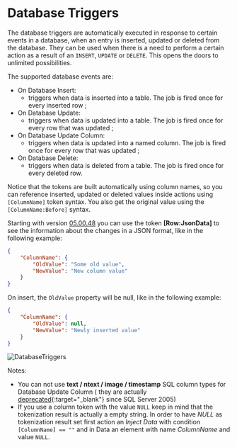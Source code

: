 # Database Triggers

The database triggers are automatically executed in response to certain events in a database, when an entry is inserted, updated or deleted from the database. They can be used when there is a need to perform a certain action as a result of an ``INSERT``, ``UPDATE`` or ``DELETE``. This opens the doors to unlimited possibilities.

The supported database events are:

* On Database Insert:
    * triggers when data is inserted into a table. The job is fired once for every inserted row ;
* On Database Update:
    * triggers when data is updated into a table. The job is fired once for every row that was updated ;
* On Database Update Column:
    * triggers when data is updated into a named column. The job is fired once for every row that was updated ;
* On Database Delete:
    * triggers when data is deleted from a table. The job is fired once for every deleted row.

Notice that the tokens are built automatically using column names, so you can reference inserted, updated or deleted values inside actions using ``[ColumnName]`` token syntax. You also get the original value using the ``[ColumnName:Before]`` syntax.

Starting with version [05.00.48](https://www.dnnsharp.com/products/download?p=SCHD&v=05.00.48) you can use the token **[Row:JsonData]** to see the information about the changes in a JSON format, like in the following example:

```json
{
    "ColumnName": {
        "OldValue": "Some old value",
        "NewValue": "New column value"
    }
}
```

On insert, the ``OldValue`` property will be null, like in the following example:

```json
{
    "ColumnName": {
        "OldValue": null,
        "NewValue": "Newly inserted value"
    }
}
```

![DatabaseTriggers](../assets/database-triggers.png)

Notes:

* You can not use **text / ntext / image / timestamp** SQL column types for Database Update Column ( they are actually [deprecated](https://stackoverflow.com/a/1935709/443379){:target="_blank"} since SQL Server 2005)
* If you use a column token with the value ``NULL`` keep in mind that the tokenization result is actually a empty string. In order to have *NULL* as tokenization result set first action an *Inject Data* with condition ``[ColumnName] == ""`` and in Data an element with name *ColumnName* and value ``NULL``.